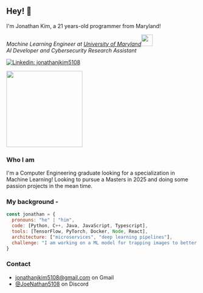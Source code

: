 ## Hey! 👋
I'm Jonathan Kim, a 21 years-old programmer from Maryland!
<p><em>Machine Learning Engineer at <a href="https://www.umd.edu">University of Maryland</a><img src="https://media.giphy.com/media/fYSnHlufseco8Fh93Z/giphy.gif" width="30"></br>AI Developer and Cybersecurity Research Assistant</em></p>

[![Linkedin: jonathanjkim5108](https://img.shields.io/badge/-jonathanjkim5108-blue?style=flat-square&logo=Linkedin&logoColor=white&link=https://www.linkedin.com/in/jonathanjkim5108/)](https://www.linkedin.com/in/jonathanjkim5108/)

<img src="https://media.giphy.com/media/3oKIPnAiaMCws8nOsE/giphy.gif" width="200"> 

### Who I am
I'm a Computer Engineering graduate looking for a specialization in Machine Learning! Looking to pursue a Masters in 2025 and doing some passion projects in the mean time.

### My background - 
```javascript
const jonathan = {
  pronouns: "he" | "him",
  code: [Python, C++, Java, JavaScript, Typescript],
  tools: [TensorFlow, PyTorch, Docker, Node, React],
  architecture: ["microservices", "deep learning pipelines"],
  challenge: "I am working on a ML model for trapping images to better detect hares"
}
```
### Contact
- [jonathanjkim5108@gmail.com]() on Gmail
- [@JoeNathan5108]() on Discord

